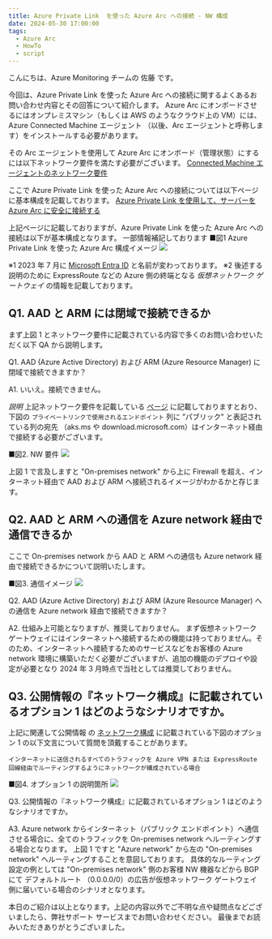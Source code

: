 ```yaml
---
title: Azure Private Link  を使った Azure Arc への接続 - NW 構成
date: 2024-05-30 17:00:00
tags:
  - Azure Arc
  - HowTo
  - script
---
```


<!-- more -->
こんにちは、Azure Monitoring チームの 佐藤 です。

今回は、Azure Private Link を使った Azure Arc への接続に関するよくあるお問い合わせ内容とその回答について紹介します。
Azure Arc にオンボードさせるにはオンプレミスマシン（もしくは AWS のようなクラウド上の VM）には、Azure Connected Machine エージェント （以後、Arc エージェントと呼称します）をインストールする必要があります。

その Arc エージェントを使用して Azure Arc にオンボード（管理状態）にするには以下ネットワーク要件を満たす必要がございます。
[Connected Machine エージェントのネットワーク要件](https://learn.microsoft.com/ja-jp/azure/azure-arc/servers/network-requirements?tabs=azure-cloud)

ここで Azure Private Link を使った Azure Arc への接続については以下ページに基本構成を記載しております。
[Azure Private Link を使用して、サーバーを Azure Arc に安全に接続する](https://learn.microsoft.com/ja-jp/azure/azure-arc/servers/private-link-security)

上記ページに記載しておりますが、Azure Private Link を使った Azure Arc への接続は以下が基本構成となります。
一部情報補記しております
■図1 Azure Private Link を使った Azure Arc 構成イメージ
![](SCVMM_reregisterVM/01.png)

※1 2023 年 7 月に [Microsoft Entra ID](https://news.microsoft.com/ja-jp/2023/07/12/230712-azure-ad-is-becoming-microsoft-entra-id/) と名前が変わっております。
※2 後述する説明のために ExpressRoute などの Azure 側の終端となる *仮想ネットワーク ゲートウェイ* の情報を記載しております。


## Q1. AAD と ARM には閉域で接続できるか
まず上図 1 とネットワーク要件に記載されている内容で多くのお問い合わせいただく以下 QA から説明します。

Q1. 
AAD (Azure Active Directory) および ARM (Azure Resource Manager) に閉域で接続できますか？

A1. 
いいえ。接続できません。

*説明*
上記ネットワーク要件を記載している [ページ](https://learn.microsoft.com/ja-jp/azure/azure-arc/servers/network-requirements?tabs=azure-cloud#urls) に記載しておりますとおり、下図の `プライベートリンクで使用されるエンドポイント` 列に ”パブリック” と表記されている列の宛先 （aks.ms や download.microsoft.com）はインターネット経由で接続する必要がございます。

■図2. NW 要件
![](SCVMM_reregisterVM/02.png)

上図 1 で言及しますと "On-premises network" から上に Firewall を超え、インターネット経由で AAD および ARM へ接続されるイメージがわかるかと存じます。


## Q2. AAD と ARM への通信を Azure network 経由で通信できるか
ここで On-premises network から AAD と ARM への通信も Azure network 経由で接続できるかについて説明いたします。

■図3.  通信イメージ
![](SCVMM_reregisterVM/03.png)

Q2. 
AAD (Azure Active Directory) および ARM (Azure Resource Manager) への通信を Azure network 経由で接続できますか？

A2. 
仕組み上可能となりますが、推奨しておりません。
まず仮想ネットワーク ゲートウェイにはインターネットへ接続するための機能は持っておりません。そのため、インターネットへ接続するためのサービスなどをお客様の Azure network 環境に構築いただく必要がございますが、追加の機能のデプロイや設定が必要となり 2024 年 3 月時点で当社としては推奨しておりません。


## Q3.  公開情報の『ネットワーク構成』に記載されているオプション 1 はどのようなシナリオですか。
上記に関連して公開情報 の [ネットワーク構成](https://learn.microsoft.com/ja-jp/azure/azure-arc/servers/private-link-security#network-configuration)
に記載されている下図のオプション 1 の以下文言について質問を頂戴することがあります。

```
インターネットに送信されるすべてのトラフィックを Azure VPN または ExpressRoute 回線経由でルーティングするようにネットワークが構成されている場合
```

■図4. オプション 1 の説明箇所
![](SCVMM_reregisterVM/04.png)


Q3. 
公開情報の『ネットワーク構成』に記載されているオプション 1 はどのようなシナリオですか。

A3.
Azure network からインターネット（パブリック エンドポイント）へ通信させる場合に、全てのトラフィックを On-premises network へルーティングする場合となります。
上図 1 ですと "Azure network" から左の  "On-premises network" へルーティングすることを意図しております。
具体的なルーティング設定の例としては "On-premises network" 側のお客様 NW 機器などから BGP にて デフォルトルート （0.0.0.0/0）の広告が仮想ネットワーク ゲートウェイ側に届いている場合のシナリオとなります。


本日のご紹介は以上となります。上記の内容以外でご不明な点や疑問点などございましたら、弊社サポート サービスまでお問い合わせください。
最後までお読みいただきありがとうございました。
